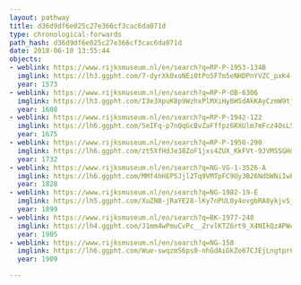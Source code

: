 ```yaml
---
layout: pathway
title: d36d9df6e025c27e366cf3cac6da071d
type: chronological-forwards
path_hash: d36d9df6e025c27e366cf3cac6da071d
date: 2018-06-10 13:55:44
objects:
- weblink: https://www.rijksmuseum.nl/en/search?q=RP-P-1953-134B
  imglink: https://lh3.ggpht.com/7-dyrXk0xoNEi0tPo5F7m5eNHDPnYVZC_pxK4-SHkLkzN5-nP4Ko-Z8LyL6AXbr7HxdBDe9yVhemwGYFRDs0P33DlA0=s200
  year: 1573
- weblink: https://www.rijksmuseum.nl/en/search?q=RP-P-OB-6306
  imglink: https://lh3.ggpht.com/I3e3XpuK8p9WzhxPlMXiHy8HSdAkKAyCzmW9tjYEbDIYcEzaSCjP57miod5NSSiG_qOX--v3bp7tOom-wahDZaMJ6tJ6=s200
  year: 1608
- weblink: https://www.rijksmuseum.nl/en/search?q=RP-P-1942-122
  imglink: https://lh6.ggpht.com/SeIFq-p7nQqGcBvZaFffpz6RXUlm7mFcz4OsL5TgcCe0kEWM_BZ_cz1_M9WSGnlaLJW4IH309zNOxuaIuBXpiinF5Oo=s200
  year: 1675
- weblink: https://www.rijksmuseum.nl/en/search?q=RP-P-1950-290
  imglink: https://lh6.ggpht.com/zt5XfHdJe38ZoF1jxs4ZUX_KkFVt-9JVMSSGHdzWljd1PYwPx1goo9tfHi-sgNGMRUdXQ6uWK-YiOW1B77ex634a_kgA=s200
  year: 1732
- weblink: https://www.rijksmuseum.nl/en/search?q=NG-VG-1-3526-A
  imglink: https://lh6.ggpht.com/MMf4hHEP5Jjl2Tq9VMTpFC9Uy3B26NdbWNiIwP6WgsGjdseVIlHwwUx6gWRtZPtXxVJjaNKvrsSEE3CGxWAJbJKGljP1=s200
  year: 1828
- weblink: https://www.rijksmuseum.nl/en/search?q=NG-1982-19-E
  imglink: https://lh5.ggpht.com/XuZNB-jRaYE28-lKy7nPUL0y4ovgbRA8ykjvSjF8iB1GEl-gaA3A8dZllV33QBabQegfuRTNf_tlyhzFHCXsYe07LUg=s200
  year: 1899
- weblink: https://www.rijksmuseum.nl/en/search?q=BK-1977-248
  imglink: https://lh4.ggpht.com/J1mm4wPmuCvPc__ZrvlKTZ6rt9_X4NIkQzAPWc3gXCxoVgQKaAX16dXrFsFBofLGonbDZ0bcYp0jNpr5AOAU986FqfE=s200
  year: 1905
- weblink: https://www.rijksmuseum.nl/en/search?q=NG-158
  imglink: https://lh6.ggpht.com/Wue-swqzmS6ps0-nhGdAiGkZo67CJEjLngtpr60HYcO4JmsqklRQYCdHzXJ6YnzkNTTmdVG--k5Io49dmKzlcHpqXbM=s200
  year: 1909

---
```

